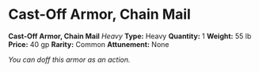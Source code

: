 # Cast-Off Armor, Chain Mail

**Cast-Off Armor, Chain Mail**
_Heavy_
**Type:** Heavy
**Quantity:** 1
**Weight:** 55 lb
**Price:** 40 gp
**Rarity:** Common
**Attunement:** None

*You can doff this armor as an action.*